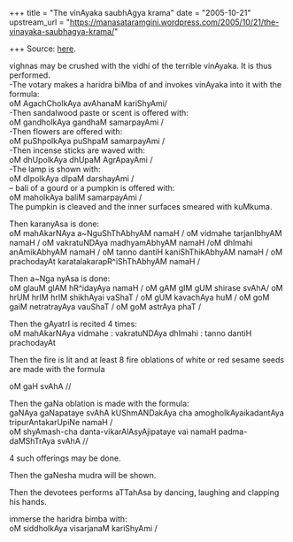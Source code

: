 +++
title = "The vinAyaka saubhAgya krama"
date = "2005-10-21"
upstream_url = "https://manasataramgini.wordpress.com/2005/10/21/the-vinayaka-saubhagya-krama/"

+++
Source: [here](https://manasataramgini.wordpress.com/2005/10/21/the-vinayaka-saubhagya-krama/).

vighnas may be crushed with the vidhi of the terrible vinAyaka. It is thus performed.  
-The votary makes a haridra biMba of and invokes vinAyaka into it with the formula:  
oM AgachCholkAya avAhanaM kariShyAmi/  
-Then sandalwood paste or scent is offered with:  
oM gandholkAya gandhaM samarpayAmi /  
-Then flowers are offered with:  
oM puShpolkAya puShpaM samarpayAmi /  
-Then incense sticks are waved with:  
oM dhUpolkAya dhUpaM AgrApayAmi /  
-The lamp is shown with:  
oM dIpolkAya dIpaM darshayAmi /  
– bali of a gourd or a pumpkin is offered with:  
oM maholkAya baliM samarpayAmi /  
The pumpkin is cleaved and the inner surfaces smeared with kuMkuma.

Then karanyAsa is done:  
oM mahAkarNAya a\~NguShThAbhyAM namaH / oM vidmahe tarjanIbhyAM namaH / oM vakratuNDAya madhyamAbhyAM namaH /oM dhImahi anAmikAbhyAM namaH / oM tanno dantiH kaniShThikAbhyAM namaH / oM prachodayAt karatalakarapR^iShThAbhyAM namaH /

Then a\~Nga nyAsa is done:  
oM glauM glAM hR^idayAya namaH / oM gAM gIM gUM shirase svAhA/ oM hrUM hrIM hrIM shikhAyai vaShaT / oM gUM kavachAya huM / oM goM gaiM netratrayAya vauShaT / oM goM astrAya phaT /

Then the gAyatrI is recited 4 times:  
oM mahAkarNAya vidmahe : vakratuNDAya dhImahi : tanno dantiH prachodayAt

Then the fire is lit and at least 8 fire oblations of white or red sesame seeds are made with the formula

oM gaH svAhA //

Then the gaNa oblation is made with the formula:  
gaNAya gaNapataye svAhA kUShmANDakAya cha amogholkAyaikadantAya tripurAntakarUpiNe namaH /  
oM shyAmash-cha danta-vikarAlAsyAjipataye vai namaH padma-daMShTrAya svAhA //

4 such offerings may be done.

Then the gaNesha mudra will be shown.

Then the devotees performs aTTahAsa by dancing, laughing and clapping his hands.

immerse the haridra bimba with:  
oM siddholkAya visarjanaM kariShyAmi /

